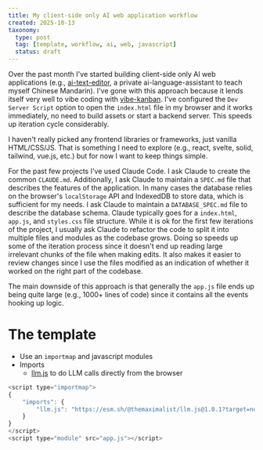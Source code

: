 ```yaml
---
title: My client-side only AI web application workflow
created: 2025-10-13
taxonomy:
  type: post
  tag: [template, workflow, ai, web, javascript]
  status: draft
---
```


Over the past month I've started building client-side only AI web applications (e.g., [ai-text-editor](https://github.com/TomzxCode/ai-text-editor), a private ai-language-assistant to teach myself Chinese Mandarin).
I've gone with this approach because it lends itself very well to vibe coding with [vibe-kanban](https://www.vibekanban.com/).
I've configured the `Dev Server Script` option to open the `index.html` file in my browser and it works immediately, no need to build assets or start a backend server.
This speeds up iteration cycle considerably.

I haven't really picked any frontend libraries or frameworks, just vanilla HTML/CSS/JS.
That is something I need to explore (e.g., react, svelte, solid, tailwind, vue.js, etc.) but for now I want to keep things simple.

For the past few projects I've used Claude Code.
I ask Claude to create the common `CLAUDE.md`.
Additionally, I ask Claude to maintain a `SPEC.md` file that describes the features of the application.
In many cases the database relies on the browser's `localStorage` API and IndexedDB to store data, which is sufficient for my needs.
I ask Claude to maintain a `DATABASE_SPEC.md` file to describe the database schema.
Claude typically goes for a `index.html`, `app.js`, and `styles.css` file structure.
While it is ok for the first few iterations of the project, I usually ask Claude to refactor the code to split it into multiple files and modules as the codebase grows.
Doing so speeds up some of the iteration process since it doesn't end up reading large irrelevant chunks of the file when making edits.
It also makes it easier to review changes since I use the files modified as an indication of whether it worked on the right part of the codebase.

The main downside of this approach is that generally the `app.js` file ends up being quite large (e.g., 1000+ lines of code) since it contains all the events hooking up logic.

# The template

* Use an `importmap` and javascript modules
* Imports
	* [llm.js](https://github.com/themaximalist/llm.js) to do LLM calls directly from the browser

```javascript
<script type="importmap">
{
    "imports": {
        "llm.js": "https://esm.sh/@themaximalist/llm.js@1.0.1?target=node",
    }
}
</script>
<script type="module" src="app.js"></script>
```
